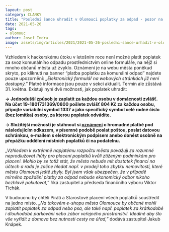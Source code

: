 ```yaml
---
layout: post
category: CLANKY
title: "Poslední šance uhradit v Olomouci poplatky za odpad - pozor na změny!"
date: 2021-05-26
tags: 
- olomouc
author: Josef Indra
image: assets/img/articles/2021/2021-05-26-posledni-sance-urhadit-v-olomouci-poplatky-za-odpad-pozor-na-zmeny.jpg  #751x422 pixelu
---
```

Vzhledem k hackerskému útoku v letošním roce není možné platit poplatek za svoz komunálního odpadu prostřednictvím online formuláře, na nějž si mnoho občanů města už zvyklo. Oznámení je na webu města poněkud skryto, po kliknutí na banner “platba poplatku za komunální odpad” najdete pouze upozornění: *„Elektronický formulář na webových stránkách již není dostupný.”* Platné informace jsou pouze v sekci aktualit. Termín ale zůstává 31. května. Existují nyní dvě možnosti, jak poplatek uhradit:

**-> Jednodušší způsob je zaplatit za každou osobu v domácnosti zvlášť. Na účet 19-1801731369/0800 pošlete zvlášť 804 Kč za každou osobu, připojte variabilní symbol 1337 a jako specifický symbol celé rodné číslo (bez lomítka) osoby, za kterou poplatek odvádíte.**

**-> Složitější možností je stáhnout si [oznámení](https://www.olomouc.eu/administrace/repository/gallery/articles/10_/10827/oe-oznameni-o-hromadne-platbe-odpad-2021.cs.doc) o hromadné platbě pod následujícím odkazem, v písemné podobě poslat poštou, poslat datovou schránkou, e-mailem s elektronickým podpisem anebo donést osobně na přepážku oddělení místních poplatků či na podatelnu.**
 
*„Vzhledem k extrémně napjatému rozpočtu města považuji za rozumné neprodlužovat lhůty pro placení poplatků kvůli ztíženým podmínkám pro placení. Mohlo by se totiž stát, že město nebude mít dostatek financí na účtech a rada je začne hledat např. v prodeji toho zbytku nemovitostí, které městu Olomouci ještě zbyly. Byl jsem však ubezpečen, že v případě mírného zpoždění platby za odpad nebude ekonomický odbor nikoho bezhlavě pokutovat,”* říká zastupitel a předseda finančního výboru Viktor Tichák. 

V budoucnu by chtěli Piráti a Starostové placení všech poplatků soustředit na jedno místo. *„Na takovém e-shopu města Olomouce by občané mohli zaplatit poplatek za odpad nebo psa, ale také např. poplatek za krátkodobé i dlouhodobé parkování nebo zábor veřejného prostranství. Ideálně aby šlo vše vyřídit z domova bez nutnosti cesty na úřad,”* dodává zastupitel Jakub Knápek.
